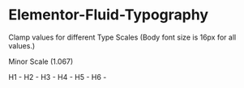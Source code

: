 # Elementor-Fluid-Typography
Clamp values for different Type Scales (Body font size is 16px for all values.)

Minor Scale (1.067)

H1 - 
H2 - 
H3 - 
H4 - 
H5 - 
H6 - 
